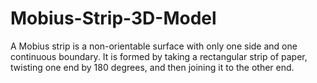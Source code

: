 # Mobius-Strip-3D-Model
A Mobius strip is a non-orientable surface with only one side and one continuous boundary. It is formed by taking a rectangular strip of paper, twisting one end by 180 degrees, and then joining it to the other end.
